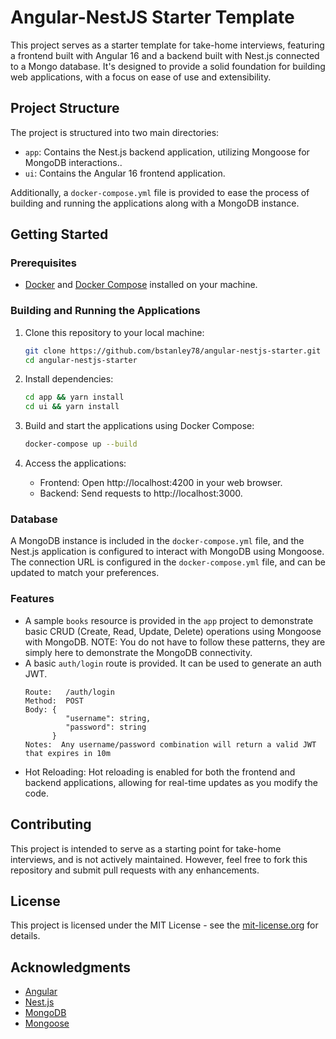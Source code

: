 # Angular-NestJS Starter Template

This project serves as a starter template for take-home interviews, featuring a frontend built with Angular 16 and a backend built with Nest.js connected to a Mongo database. It's designed to provide a solid foundation for building web applications, with a focus on ease of use and extensibility.

## Project Structure

The project is structured into two main directories:

- `app`: Contains the Nest.js backend application, utilizing Mongoose for MongoDB interactions..
- `ui`: Contains the Angular 16 frontend application.

Additionally, a `docker-compose.yml` file is provided to ease the process of building and running the applications along with a MongoDB instance.

## Getting Started

### Prerequisites

- [Docker](https://www.docker.com/get-started) and [Docker Compose](https://docs.docker.com/compose/install/) installed on your machine.

### Building and Running the Applications

1. Clone this repository to your local machine:
   ```bash
   git clone https://github.com/bstanley78/angular-nestjs-starter.git
   cd angular-nestjs-starter
   ```

2. Install dependencies:
   ```bash
   cd app && yarn install
   cd ui && yarn install
   ```   

3. Build and start the applications using Docker Compose:
   ```bash
   docker-compose up --build
   ```

4. Access the applications:
    - Frontend: Open http://localhost:4200 in your web browser.
    - Backend: Send requests to http://localhost:3000.

### Database
A MongoDB instance is included in the `docker-compose.yml` file, and the Nest.js application is configured to interact with MongoDB using Mongoose. The connection URL is configured in the `docker-compose.yml` file, and can be updated to match your preferences.

### Features
- A sample `books` resource is provided in the `app` project to demonstrate basic CRUD (Create, Read, Update, Delete) operations using Mongoose with MongoDB.  NOTE: You do not have to follow these patterns, they are simply here to demonstrate the MongoDB connectivity.
- A basic `auth/login` route is provided.  It can be used to generate an auth JWT.
   ```
   Route:   /auth/login
   Method:  POST
   Body: {
            "username": string,
            "password": string
         }
   Notes:  Any username/password combination will return a valid JWT that expires in 10m
   ```
- Hot Reloading: Hot reloading is enabled for both the frontend and backend applications, allowing for real-time updates as you modify the code.

## Contributing
This project is intended to serve as a starting point for take-home interviews, and is not actively maintained. However, feel free to fork this repository and submit pull requests with any enhancements.

## License
This project is licensed under the MIT License - see the [mit-license.org](https://mit-license.org/)  for details.

## Acknowledgments
- [Angular](https://angular.io/)
- [Nest.js](https://nestjs.com/)
- [MongoDB](https://www.mongodb.com/)
- [Mongoose](https://mongoosejs.com/)